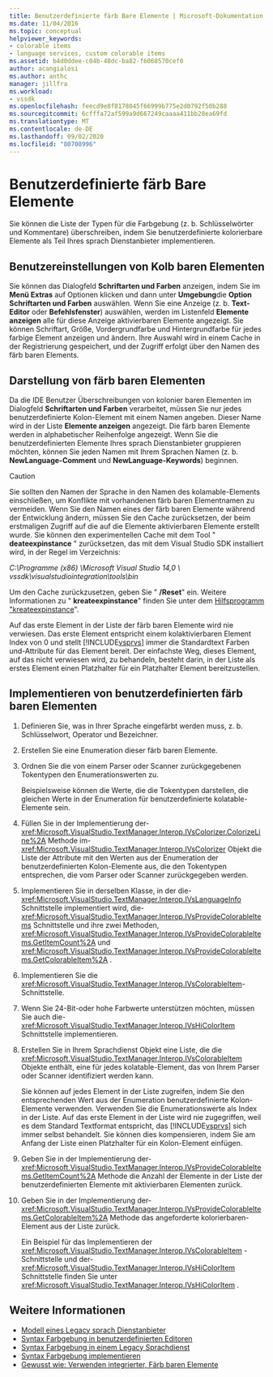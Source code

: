 ```yaml
---
title: Benutzerdefinierte färb Bare Elemente | Microsoft-Dokumentation
ms.date: 11/04/2016
ms.topic: conceptual
helpviewer_keywords:
- colorable items
- language services, custom colorable items
ms.assetid: b4d0ddee-c04b-48dc-ba82-f6068570cef0
author: acangialosi
ms.author: anthc
manager: jillfra
ms.workload:
- vssdk
ms.openlocfilehash: feecd9e8f8178045f66999b775e2d0792f50b288
ms.sourcegitcommit: 6cfffa72af599a9d667249caaaa411bb28ea69fd
ms.translationtype: MT
ms.contentlocale: de-DE
ms.lasthandoff: 09/02/2020
ms.locfileid: "80708996"
---
```

# <a name="custom-colorable-items"></a>Benutzerdefinierte färb Bare Elemente
Sie können die Liste der Typen für die Farbgebung (z. b. Schlüsselwörter und Kommentare) überschreiben, indem Sie benutzerdefinierte kolorierbare Elemente als Teil Ihres sprach Dienstanbieter implementieren.

## <a name="user-settings-of-colorable-items"></a>Benutzereinstellungen von Kolb baren Elementen
 Sie können das Dialogfeld **Schriftarten und Farben** anzeigen, indem Sie im **Menü Extras** auf Optionen klicken und dann unter **Umgebung**die **Option** **Schriftarten und Farben** auswählen. Wenn Sie eine Anzeige (z. b. **Text-Editor** oder **Befehlsfenster**) auswählen, werden im Listenfeld **Elemente anzeigen** alle für diese Anzeige aktivierbaren Elemente angezeigt. Sie können Schriftart, Größe, Vordergrundfarbe und Hintergrundfarbe für jedes farbige Element anzeigen und ändern. Ihre Auswahl wird in einem Cache in der Registrierung gespeichert, und der Zugriff erfolgt über den Namen des färb baren Elements.

## <a name="presentation-of-colorable-items"></a>Darstellung von färb baren Elementen
 Da die IDE Benutzer Überschreibungen von kolonier baren Elementen im Dialogfeld **Schriftarten und Farben** verarbeitet, müssen Sie nur jedes benutzerdefinierte Kolon-Element mit einem Namen angeben. Dieser Name wird in der Liste **Elemente anzeigen** angezeigt. Die färb baren Elemente werden in alphabetischer Reihenfolge angezeigt. Wenn Sie die benutzerdefinierten Elemente Ihres sprach Dienstanbieter gruppieren möchten, können Sie jeden Namen mit Ihrem Sprachen Namen (z. b. **NewLanguage-Comment** und **NewLanguage-Keywords**) beginnen.

> [!CAUTION]
> Sie sollten den Namen der Sprache in den Namen des kolamable-Elements einschließen, um Konflikte mit vorhandenen färb baren Elementnamen zu vermeiden. Wenn Sie den Namen eines der färb baren Elemente während der Entwicklung ändern, müssen Sie den Cache zurücksetzen, der beim erstmaligen Zugriff auf die auf die Elemente aktivierbaren Elemente erstellt wurde. Sie können den experimentellen Cache mit dem Tool " **deateexpinstance** " zurücksetzen, das mit dem Visual Studio SDK installiert wird, in der Regel im Verzeichnis:
>
> *C:\Programme (x86) \Microsoft Visual Studio 14,0 \ vssdk\visualstudiointegration\tools\bin*
>
> Um den Cache zurückzusetzen, geben Sie " **/Reset**" ein. Weitere Informationen zu " **kreateexpinstance**" finden Sie unter dem [Hilfsprogramm "kreateexpinstance](../../extensibility/internals/createexpinstance-utility.md)".

 Auf das erste Element in der Liste der färb baren Elemente wird nie verwiesen. Das erste Element entspricht einem kolaktivierbaren Element Index von 0 und stellt [!INCLUDE[vsprvs](../../code-quality/includes/vsprvs_md.md)] immer die Standardtext Farben und-Attribute für das Element bereit. Der einfachste Weg, dieses Element, auf das nicht verwiesen wird, zu behandeln, besteht darin, in der Liste als erstes Element einen Platzhalter für ein Platzhalter Element bereitzustellen.

## <a name="implement-custom-colorable-items"></a>Implementieren von benutzerdefinierten färb baren Elementen

1. Definieren Sie, was in Ihrer Sprache eingefärbt werden muss, z. b. Schlüsselwort, Operator und Bezeichner.

2. Erstellen Sie eine Enumeration dieser färb baren Elemente.

3. Ordnen Sie die von einem Parser oder Scanner zurückgegebenen Tokentypen den Enumerationswerten zu.

    Beispielsweise können die Werte, die die Tokentypen darstellen, die gleichen Werte in der Enumeration für benutzerdefinierte kolatable-Elemente sein.

4. Füllen Sie in der Implementierung der- <xref:Microsoft.VisualStudio.TextManager.Interop.IVsColorizer.ColorizeLine%2A> Methode im- <xref:Microsoft.VisualStudio.TextManager.Interop.IVsColorizer> Objekt die Liste der Attribute mit den Werten aus der Enumeration der benutzerdefinierten Kolon-Elemente aus, die den Tokentypen entsprechen, die vom Parser oder Scanner zurückgegeben werden.

5. Implementieren Sie in derselben Klasse, in der die- <xref:Microsoft.VisualStudio.TextManager.Interop.IVsLanguageInfo> Schnittstelle implementiert wird, die- <xref:Microsoft.VisualStudio.TextManager.Interop.IVsProvideColorableItems> Schnittstelle und ihre zwei Methoden, <xref:Microsoft.VisualStudio.TextManager.Interop.IVsProvideColorableItems.GetItemCount%2A> und <xref:Microsoft.VisualStudio.TextManager.Interop.IVsProvideColorableItems.GetColorableItem%2A> .

6. Implementieren Sie die <xref:Microsoft.VisualStudio.TextManager.Interop.IVsColorableItem>-Schnittstelle.

7. Wenn Sie 24-Bit-oder hohe Farbwerte unterstützen möchten, müssen Sie auch die- <xref:Microsoft.VisualStudio.TextManager.Interop.IVsHiColorItem> Schnittstelle implementieren.

8. Erstellen Sie in Ihrem Sprachdienst Objekt eine Liste, die die <xref:Microsoft.VisualStudio.TextManager.Interop.IVsColorableItem> Objekte enthält, eine für jedes kolatable-Element, das von Ihrem Parser oder Scanner identifiziert werden kann.

    Sie können auf jedes Element in der Liste zugreifen, indem Sie den entsprechenden Wert aus der Enumeration benutzerdefinierte Kolon-Elemente verwenden. Verwenden Sie die Enumerationswerte als Index in der Liste. Auf das erste Element in der Liste wird nie zugegriffen, weil es dem Standard Textformat entspricht, das [!INCLUDE[vsprvs](../../code-quality/includes/vsprvs_md.md)] sich immer selbst behandelt. Sie können dies kompensieren, indem Sie am Anfang der Liste einen Platzhalter für ein Kolon-Element einfügen.

9. Geben Sie in der Implementierung der- <xref:Microsoft.VisualStudio.TextManager.Interop.IVsProvideColorableItems.GetItemCount%2A> Methode die Anzahl der Elemente in der Liste der benutzerdefinierten Elemente mit aktivierbaren Elementen zurück.

10. Geben Sie in der Implementierung der- <xref:Microsoft.VisualStudio.TextManager.Interop.IVsProvideColorableItems.GetColorableItem%2A> Methode das angeforderte kolorierbaren-Element aus der Liste zurück.

    Ein Beispiel für das Implementieren der <xref:Microsoft.VisualStudio.TextManager.Interop.IVsColorableItem> -Schnittstelle und der- <xref:Microsoft.VisualStudio.TextManager.Interop.IVsHiColorItem> Schnittstelle finden Sie unter <xref:Microsoft.VisualStudio.TextManager.Interop.IVsHiColorItem> .

## <a name="see-also"></a>Weitere Informationen
- [Modell eines Legacy sprach Dienstanbieter](../../extensibility/internals/model-of-a-legacy-language-service.md)
- [Syntax Farbgebung in benutzerdefinierten Editoren](../../extensibility/syntax-coloring-in-custom-editors.md)
- [Syntax Farbgebung in einem Legacy Sprachdienst](../../extensibility/internals/syntax-coloring-in-a-legacy-language-service.md)
- [Syntax Farbgebung implementieren](../../extensibility/internals/implementing-syntax-coloring.md)
- [Gewusst wie: Verwenden integrierter, Färb baren Elemente](../../extensibility/internals/how-to-use-built-in-colorable-items.md)
